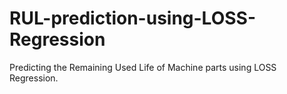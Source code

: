 # RUL-prediction-using-LOSS-Regression
Predicting the Remaining Used Life of Machine parts using LOSS Regression.
